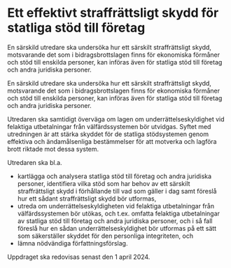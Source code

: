# Ett effektivt straffrättsligt skydd för statliga stöd till företag

En särskild utredare ska undersöka hur ett särskilt straffrättsligt skydd,
motsvarande det som i bidragsbrottslagen finns för ekonomiska förmåner och stöd till enskilda personer, kan införas även för statliga stöd till företag och andra juridiska personer.

En särskild utredare ska undersöka hur ett särskilt straffrättsligt skydd,
motsvarande det som i bidragsbrottslagen finns för ekonomiska förmåner och stöd till enskilda personer, kan införas även för statliga stöd till företag och andra juridiska personer.

Utredaren ska samtidigt överväga om lagen om underrättelseskyldighet vid felaktiga utbetalningar från välfärdssystemen bör utvidgas. Syftet med utredningen är att stärka skyddet för de statliga stödsystemen genom effektiva och ändamålsenliga bestämmelser för att motverka och lagföra brott riktade mot dessa system.

Utredaren ska bl.a.

* kartlägga och analysera statliga stöd till företag och andra juridiska
personer, identifiera vilka stöd som har behov av ett särskilt
straffrättsligt skydd i förhållande till vad som gäller i dag samt föreslå hur ett sådant straffrättsligt skydd bör utformas,
* utreda om underrättelseskyldigheten vid felaktiga utbetalningar från
välfärdssystemen bör utökas, och t.ex. omfatta felaktiga utbetalningar av statliga stöd till företag och andra juridiska personer, och i så fall föreslå hur en sådan underrättelseskyldighet bör utformas på ett sätt som säkerställer skyddet för den personliga integriteten, och
* lämna nödvändiga författningsförslag.

Uppdraget ska redovisas senast den 1 april 2024.
